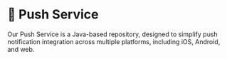 # 🔔 Push Service
Our Push Service is a Java-based repository, designed to simplify push notification integration across multiple platforms, including iOS, Android, and web. 
